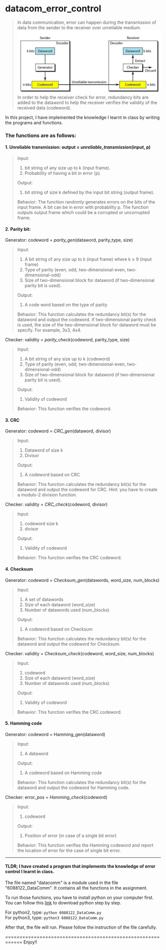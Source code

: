 # datacom_error_control

> In data communication, error can happen during the transmission of data from the sender to
> the receiver over unreliable medium.
> ![Sender and Receiver plus unreliable transmission](https://raw.githubusercontent.com/imrinzzzz/datacom_error_control/master/assignment1.jpg)
> In order to help the receiver check for error, redundancy bits are added to the dataword to help
> the receiver verifies the validity of the received data (codeword).

In this project, I have implemented the knowledge I learnt in class by writing the programs and functions.

### The functions are as follows:
#### 1. Unreliable transmission: output = *unreliable_transmission*(input, p)

  > Input:
  > 1. bit string of any size up to k (input frame).
  > 2. Probability of having a bit in error (p).
  >
  > Output:
  > 1. bit string of size k defined by the input bit string (output frame).
  >
  > Behavior:
  > The function randomly generates errors on the bits of the input frame. A bit can be in error with probability p. The function outputs output frame which could be a corrupted or uncorrupted frame.
  
#### 2. Parity bit:

  Generator: codeword = *parity_gen*(dataword, parity_type, size)
    
  > Input:
  > 1. A bit string of any size up to k (input frame) where k ≥ 9 (input frame)
  > 2. Type of parity (even, odd, two-dimensional-even, two-dimensional-odd)
  > 3. Size of two-dimensional block for dataword (if two-dimensional parity bit is used).
  >
  > Output:
  > 1. A code word based on the type of parity
  >
  > Behavior:
  > This function calculates the redundancy bit(s) for the dataword and output the codeword. If two-dimensional parity check is used, the size of the two-dimensional block for dataword must be specify. For example, 3x3, 4x4.

  Checker: validity = *parity_check*(codeword, parity_type, size)

  > Input:
  > 1. A bit string of any size up to k (codeword)
  > 2. Type of parity (even, odd, two-dimensional-even, two-dimensional-odd)
  > 3. Size of two-dimensional block for dataword (if two-dimensional parity bit is used).
  >
  > Output:
  > 1. Validity of codeword
  >
  > Behavior:
  > This function verifies the codeword.
  
#### 3. CRC
  
  Generator: codeword = *CRC_gen*(dataword, divisor)
 
  > Input:
  > 1. Dataword of size k
  > 2. Divisor
  >
  > Output:
  > 1. A codeword based on CRC
  >
  > Behavior: 
  > This function calculates the redundancy bit(s) for the dataword and output the codeword for CRC. Hint: you have to create a modulo-2 division function.
  
  Checker: validity = *CRC_check*(codeword, divisor)
  
  > Input:
  > 1. codeword size k
  > 2. divisor
  >
  > Output:
  > 1. Validity of codeword
  >
  > Behavior:
  > This function verifies the CRC codeword.
  
#### 4. Checksum

  Generator: codeword = *Checksum_gen*(datawords, word_size, num_blocks)

  > Input:
  > 1. A set of datawords
  > 2. Size of each dataword (word_size)
  > 3. Number of datawords used (num_blocks)
  >
  > Output:
  > 1. A codeword based on Checksum
  >
  > Behavior:
  > This function calculates the redundancy bit(s) for the dataword and output the codeword for Checksum.
  
  Checker: validity = *Checksum_check*(codeword, word_size, num_blocks)
  
  > Input:
  > 1. codeword
  > 2. Size of each dataword (word_size)
  > 3. Number of datawords used (num_blocks)
  >
  > Output:
  > 1. Validity of codeword
  >
  > Behavior:
  > This function verifies the CRC codeword.

#### 5. Hamming code

  Generator: codeword = Hamming_gen(dataword)

  > Input:
  > 1. A dataword
  >
  > Output:
  > 1. A codeword based on Hamming code
  >
  > Behavior:
  > This function calculates the redundancy bit(s) for the dataword and output the codeword for Hamming code.
  
  Checker: error_pos = *Hamming_check*(codeword)
  
  > Input:
  > 1. codeword
  >
  > Output:
  > 1. Position of error (in case of a single bit error)
  >
  > Behavior:
  > This function verifies the Hamming codeword and report the location of error for the case of single bit error.
  
  
  ____


  #### TLDR; I have created a program that implements the knowledge of error control I learnt in class.


  The file named "datacomm" is a module used in the file "6088122_DataComm". It contains all the functions in the assignment. 

  To run those functions, you have to install python on your computer first. You can follow this [link](https://realpython.com/installing-python/) to download python step by step.

  For python2, type: `python 6088122_DataComm.py` <br>
  For python3, type: `python3 6088122_DataComm.py`

  After that, the file will run. Please follow the instruction of the file carefully. 

============================================================
Enjoy!!
